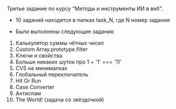 Третье задание по курсу "Методы и инструменты ИИ в веб". 

- 10 заданий находятся в папках task_N, где N номер задания

- Были выполнены следующие задания:

1. Калькулятор суммы чётных чисел
2. Custom Array.prototype.filter
3. Ключи и свойства
4. Больше никаких шуток про 1 + '1' === '11'
5. CVS на минималках
6. Глобальный переключатель
7. Hit Or Run
8. Case Converter
9. Антиспам
11. The World! (задача со звёздочкой)

